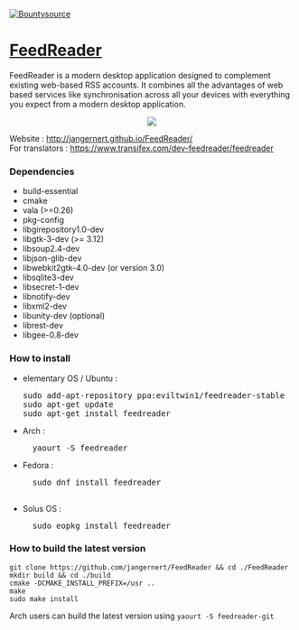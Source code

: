 [![Bountysource](https://www.bountysource.com/badge/tracker?tracker_id=16778038)](https://www.bountysource.com/teams/feedreader-gtk/issues?tracker_ids=16778038)


# [FeedReader](http://jangernert.github.io/FeedReader/)

FeedReader is a modern desktop application designed to complement existing web-based RSS accounts. It combines all the advantages of web based services like synchronisation across all your devices with everything you expect from a modern desktop application.


<div style="text-align:center"><img src ="https://raw.githubusercontent.com/jangernert/feedreader/gh-pages/images/Screenshot4.png" /></div>

Website : http://jangernert.github.io/FeedReader/<br/>
For translators : https://www.transifex.com/dev-feedreader/feedreader



### Dependencies 
- build-essential
- cmake
- vala (>=0.26)
- pkg-config
- libgirepository1.0-dev
- libgtk-3-dev (>= 3.12)
- libsoup2.4-dev
- libjson-glib-dev
- libwebkit2gtk-4.0-dev (or version 3.0)
- libsqlite3-dev
- libsecret-1-dev
- libnotify-dev
- libxml2-dev
- libunity-dev (optional)
- librest-dev
- libgee-0.8-dev


### How to install 
  - elementary OS / Ubuntu :<br/>
    <pre>
    sudo add-apt-repository ppa:eviltwin1/feedreader-stable
    sudo apt-get update
    sudo apt-get install feedreader
    </pre>
  - Arch : <br/>
    <pre>
      yaourt -S feedreader
    </pre>
  - Fedora : <br/>
    <pre>
      sudo dnf install feedreader
    </per>
  - Solus OS : <br/>
    <pre>
      sudo eopkg install feedreader
    </pre>
    
### How to build the latest version
```
git clone https://github.com/jangernert/FeedReader && cd ./FeedReader
mkdir build && cd ./build 
cmake -DCMAKE_INSTALL_PREFIX=/usr ..
make
sudo make install
```
Arch users can build the latest version using `yaourt -S feedreader-git`
